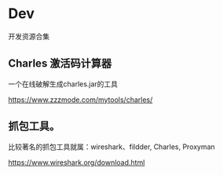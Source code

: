 # Dev
开发资源合集

## Charles 激活码计算器

一个在线破解生成charles.jar的工具

https://www.zzzmode.com/mytools/charles/


## 抓包工具。
比较著名的抓包工具就属：wireshark、fildder, Charles, Proxyman

https://www.wireshark.org/download.html

